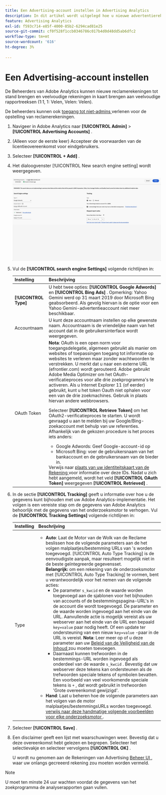 ```yaml
---
title: Een Advertising-account instellen in Advertising Analytics
description: In dit artikel wordt uitgelegd hoe u nieuwe advertentierekeningen maakt en meerdere accounts toewijst aan meerdere rapportensuites.
feature: Advertising Analytics
exl-id: f593c714-e85f-4000-85b2-6294cad81e25
source-git-commit: cf0f528f1ccb0346786c017b4d0d48dd5ab6dfc2
workflow-type: tm+mt
source-wordcount: '616'
ht-degree: 3%

---
```


# Een Advertising-account instellen

De Beheerders van Adobe Analytics kunnen nieuwe reclamerekeningen tot stand brengen en veelvoudige rekeningen in kaart brengen aan veelvoudige rapportreeksen (1:1, 1: Velen, Velen: Velen).

De beheerders kunnen ook [ toegang tot niet-admins ](/help/integrate/c-advertising-analytics/overview.md#section_FCC58EB635954A32990D4E67B52B4369) verlenen voor de opstelling van reclamerekeningen.

<!--
![](assets/aa_accounts.png)
-->

1. Navigeer in Adobe Analytics naar **[!UICONTROL Admin]** > **[!UICONTROL Advertising Accounts]** .
1. (Alleen voor de eerste keer) Accepteer de voorwaarden van de licentieovereenkomst voor eindgebruikers.
1. Selecteer **[!UICONTROL + Add]** .
1. Het dialoogvenster [!UICONTROL New search engine setting] wordt weergegeven.

   ![](assets/aa-new-se-account.png)

1. Vul de **[!UICONTROL search engine Settings]** volgende richtlijnen in:

   | Instelling | Beschrijving |
   | --- | --- |
   | **[!UICONTROL Type]** | U hebt twee opties: **[!UICONTROL Google Adwords]** en **[!UICONTROL Bing Ads]** .  Opmerking: Yahoo Gemini werd op 31 maart 2019 door Microsoft Bing geabsorbeerd. Als gevolg hiervan is de optie voor een Yahoo Gemini-advertentieaccount niet meer beschikbaar. |
   | Accountnaam | U kunt deze accountnaam instellen op elke gewenste naam.  Accountnaam is de vriendelijke naam van het account dat in de gebruikersinterface wordt weergegeven. |
   | OAuth Token | **Nota**: OAuth is een open norm voor toegangsdelegatie, algemeen gebruikt als manier om websites of toepassingen toegang tot informatie op websites te verlenen maar zonder wachtwoorden te verstrekken. U merkt dat u naar een externe URL (efrontier.com) wordt gerouteerd. Adobe gebruikt Adobe Media Optimizer om het OAuth-verificatieproces voor alle drie zoekprogramma&#39;s te activeren. Als u Internet Explorer 11 (of eerder) gebruikt, kunt u het token Oauth niet ophalen voor een van de drie zoekmachines. Gebruik in plaats hiervan andere webbrowsers.<p>Selecteer **[!UICONTROL Retrieve Token]** om het OAuth2-verificatieproces te starten. U wordt gevraagd u aan te melden bij uw Google/Bing-zoekaccount met behulp van uw referenties. Afhankelijk van de gekozen procedure is het proces iets anders: <ul><li>Google Adwords: Geef Google-account-id op</li><li>Microsoft Bing: voer de gebruikersnaam van het bankaccount en de gebruikersnaam van de bieder in.</li></ul>Verwijs naar [ plaats van uw identiteitskaart van de Rekening ](/help/integrate/c-advertising-analytics/c-adanalytics-workflow/aa-locate-account-id.md) voor informatie over deze IDs. Nadat u zich hebt aangemeld, wordt het veld **[!UICONTROL OAuth Token]** weergegeven **[!UICONTROL Retrieved]** . |

1. In de sectie **[!UICONTROL Tracking]** geeft u informatie over hoe u de gegevens kunt bijhouden met uw Adobe Analytics-implementatie. Het volgen is een vereiste stap om de gegevens van Adobe Analytics behoorlijk met de gegevens van het onderzoeksmotor te verhogen.
Vul de **[!UICONTROL Tracking Settings]** volgende richtlijnen in:

   | Instelling | Beschrijving |
   | --- | --- |
   | Type | <ul><li>**Auto**: Laat de Motor van de Wolk van de Reclame beslissen hoe de volgende parameters aan de het volgen malplaatjes/bestemming URLs van &#39;s worden toegevoegd. [!UICONTROL Auto Type Tracking] is de eenvoudigste aanpak, maar resulteert mogelijk niet in de beste geïntegreerde gegevensset.<br>**Belangrijk:** om een rekening van de onderzoeksmotor met [!UICONTROL Auto Type Tracking] te vormen, bent u verantwoordelijk voor het nemen van de volgende acties:<ul><li>De parameter `s_kwcid` en de waarde worden toegevoegd aan de sjablonen voor het bijhouden van accounts of de bestemmingspagina-URL&#39;s in de account die wordt toegevoegd. De parameter en de waarde worden ingevoegd aan het einde van de URL. Aanvullende actie is mogelijk vereist als uw webserver aan het einde van de URL een bepaald `key=value` paar nodig heeft. Of een update ter ondersteuning van een nieuw `key=value` -paar in de URL is vereist. **Nota**: Leer meer op of u deze parameter aan uw [ Beleid van de Veiligheid van de Inhoud ](https://experienceleague.adobe.com/en/docs/id-service/using/reference/csp) zou moeten toevoegen.</li><li>Daarnaast kunnen trefwoorden in de bestemmings-URL worden ingevoegd als onderdeel van de waarde `s_kwcid` . Bevestig dat uw webserver deze tekens kan ondersteunen als de trefwoorden speciale tekens of symbolen bevatten. Een voorbeeld van veel voorkomende speciale tekens is `+` , dat wordt gebruikt in trefwoorden &#39;Grote overeenkomst gewijzigd&#39;.</li></ul></li><li>**Hand**: Laat u beheren hoe de volgende parameters aan het volgen van de motor malplaatjes/bestemmingsURLs worden toegevoegd. [ verwijs naar deze handmatige volgende voorbeelden voor elke onderzoeksmotor ](/help/integrate/c-advertising-analytics/c-adanalytics-workflow/aa-manual-vs-automatic-tracking.md).</li></ul> |

1. Selecteer **[!UICONTROL Save]** .
1. Een disclaimer geeft een lijst met waarschuwingen weer. Bevestig dat u deze overeenkomst hebt gelezen en begrepen. Selecteer het selectievakje en selecteer vervolgens **[!UICONTROL OK]** .

   U wordt nu genomen aan de Rekeningen van Advertising [ Beheer UI ](/help/integrate/c-advertising-analytics/c-adanalytics-workflow/aa-manage-ad-accounts.md), waar uw onlangs gecreeerd rekening zou moeten worden vermeld.

>[!NOTE]
>
>U moet ten minste 24 uur wachten voordat de gegevens van het zoekprogramma de analyserapporten gaan vullen.

